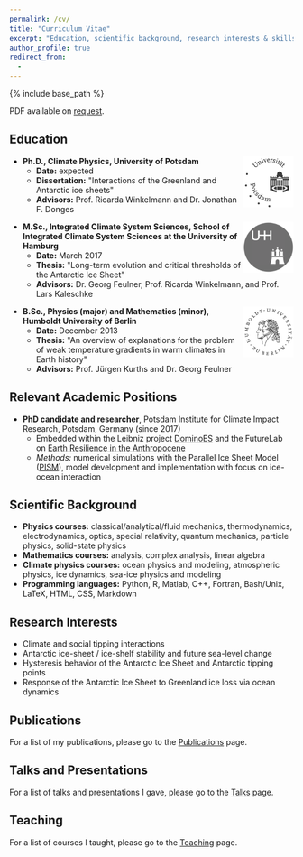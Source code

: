 ```yaml
---
permalink: /cv/
title: "Curriculum Vitae"
excerpt: "Education, scientific background, research interests & skills, and more."
author_profile: true
redirect_from:
  - 
---
```


{% include base_path %}

PDF available on [request](mailto:julius.garbe@pik-potsdam.de "mailto:julius.garbe@pik-potsdam.de").

## Education
<a href="https://www.uni-potsdam.de/en/index.html"><img style="float: right;" src="/images/logo_uni-potsdam_gray.png" width="90"></a>

- **Ph.D., Climate Physics, University of Potsdam**
  - **Date:** expected
  - **Dissertation:** "Interactions of the Greenland and Antarctic ice sheets"
  - **Advisors:** Prof. Ricarda Winkelmann and Dr. Jonathan F. Donges

<a href="https://www.uni-hamburg.de/en/"><img style="float: right;" src="/images/logo_uni-hamburg_circle_gray.png" width="90"></a>

- **M.Sc., Integrated Climate System Sciences, School of Integrated Climate System Sciences at the University of Hamburg**
  - **Date:** March 2017
  - **Thesis:** "Long-term evolution and critical thresholds of the Antarctic Ice Sheet"
  - **Advisors:** Dr. Georg Feulner, Prof. Ricarda Winkelmann, and Prof. Lars Kaleschke

<a href="https://www.hu-berlin.de/en"><img style="float: right;" src="/images/logo_uni-huberlin_gray.png" width="90"></a>

- **B.Sc., Physics (major) and Mathematics (minor), Humboldt University of Berlin**
  - **Date:** December 2013
  - **Thesis:** "An overview of explanations for the problem of weak temperature gradients in warm climates in Earth history"
  - **Advisors:** Prof. Jürgen Kurths and Dr. Georg Feulner

## Relevant Academic Positions
- **PhD candidate and researcher**, Potsdam Institute for Climate Impact Research, Potsdam, Germany (since 2017)
  - Embedded within the Leibniz project [DominoES](https://www.pik-potsdam.de/dominoes "https://www.pik-potsdam.de/dominoes") and the FutureLab on [Earth Resilience in the Anthropocene](https://www.pik-potsdam.de/earthresilience "https://www.pik-potsdam.de/earthresilience")
  - *Methods:* numerical simulations with the Parallel Ice Sheet Model ([PISM](http://pism-docs.org/ "http://pism-docs.org/")), model development and implementation with focus on ice-ocean interaction
  
## Scientific Background
- **Physics courses:** classical/analytical/fluid mechanics, thermodynamics, electrodynamics, optics, special relativity, quantum mechanics, particle physics, solid-state physics
- **Mathematics courses:** analysis, complex analysis, linear algebra
- **Climate physics courses:** ocean physics and modeling, atmospheric physics, ice dynamics, sea-ice physics and modeling
- **Programming languages:** Python, R, Matlab, C++, Fortran, Bash/Unix, LaTeX, HTML, CSS, Markdown

## Research Interests
- Climate and social tipping interactions
- Antarctic ice-sheet / ice-shelf stability and future sea-level change
- Hysteresis behavior of the Antarctic Ice Sheet and Antarctic tipping points
- Response of the Antarctic Ice Sheet to Greenland ice loss via ocean dynamics

## Publications
For a list of my publications, please go to the [Publications](/publications/ "Publications") page.

## Talks and Presentations
For a list of talks and presentations I gave, please go to the [Talks](/talks/ "Talks") page.
  
## Teaching
For a list of courses I taught, please go to the [Teaching](/teaching/ "Teaching") page.


<!-- [Prof. Ricarda Winkelmann]: https://ricarda.science
[Dr. Georg Feulner]: https://www.pik-potsdam.de/members/feulner
[Prof. Lars Kaleschke]: https://www.clisap.de/clisap/people/lars_kaleschke-7/
[Prof. Jürgen Kurths]: https://www.pik-potsdam.de/members/kurths -->